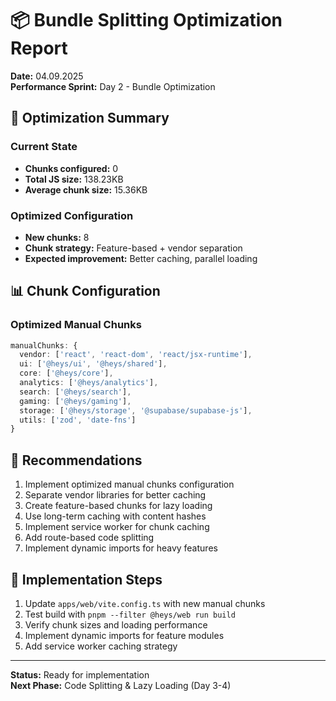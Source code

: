 # 📦 Bundle Splitting Optimization Report

**Date:** 04.09.2025  
**Performance Sprint:** Day 2 - Bundle Optimization

## 🎯 Optimization Summary

### Current State
- **Chunks configured:** 0
- **Total JS size:** 138.23KB
- **Average chunk size:** 15.36KB

### Optimized Configuration
- **New chunks:** 8
- **Chunk strategy:** Feature-based + vendor separation
- **Expected improvement:** Better caching, parallel loading

## 📊 Chunk Configuration

### Optimized Manual Chunks
```typescript
manualChunks: {
  vendor: ['react', 'react-dom', 'react/jsx-runtime'],
  ui: ['@heys/ui', '@heys/shared'],
  core: ['@heys/core'],
  analytics: ['@heys/analytics'],
  search: ['@heys/search'],
  gaming: ['@heys/gaming'],
  storage: ['@heys/storage', '@supabase/supabase-js'],
  utils: ['zod', 'date-fns']
}
```

## 🎯 Recommendations

1. Implement optimized manual chunks configuration
2. Separate vendor libraries for better caching
3. Create feature-based chunks for lazy loading
4. Use long-term caching with content hashes
5. Implement service worker for chunk caching
6. Add route-based code splitting
7. Implement dynamic imports for heavy features

## 🚀 Implementation Steps

1. Update `apps/web/vite.config.ts` with new manual chunks
2. Test build with `pnpm --filter @heys/web run build`
3. Verify chunk sizes and loading performance
4. Implement dynamic imports for feature modules
5. Add service worker caching strategy

---

**Status:** Ready for implementation  
**Next Phase:** Code Splitting & Lazy Loading (Day 3-4)
